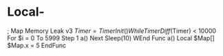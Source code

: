 # Local-
; Map Memory Leak v3  $Timer = TimerInit() While TimerDiff($Timer) &lt; 10000     For $i = 0 To 5999 Step 1         a()     Next     Sleep(10) WEnd  Func a()     Local $Map[]     $Map.x = 5 EndFunc
